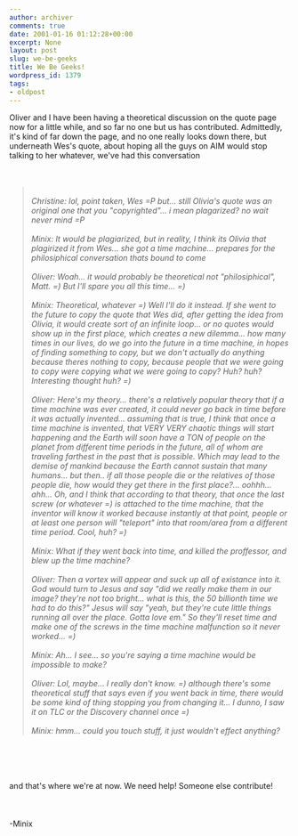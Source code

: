 ```yaml
---
author: archiver
comments: true
date: 2001-01-16 01:12:28+00:00
excerpt: None
layout: post
slug: we-be-geeks
title: We Be Geeks!
wordpress_id: 1379
tags:
- oldpost
---
```


Oliver and I have been having a theoretical discussion on the quote page now for a little while, and so far no one but us has contributed.  Admittedly, it's kind of far down the page, and no one really looks down there, but underneath Wes's quote, about hoping all the guys on AIM would stop talking to her whatever, we've had this conversation<br /><br /><br /><blockquote><i><br />Christine:  lol, point taken, Wes =P but... still Olivia's quote was an original one that you "copyrighted"... i mean plagarized? no wait never mind =P<br /><br />Minix:  It would be plagiarized, but in reality, I think its Olivia that plagirized it from Wes... she got a time machine... *prepares for the philosiphical conversation thats bound to come*<br /><br />Oliver: Woah... it would probably be theoretical not "philosiphical", Matt. =) But I'll spare you all this time... =) <br /><br />Minix: Theoretical, whatever =) Well I'll do it instead. If she went to the future to copy the quote that Wes did, after getting the idea from Olivia, it would create sort of an infinite loop... or no quotes would show up in the first place, which creates a new dilemma... how many times in our lives, do we go into the future in a time machine, in hopes of finding something to copy, but we don't actually do anything because theres nothing to copy, because people that we were going to copy were copying what we were going to copy? Huh? huh? Interesting thought huh? =)<br /><br />Oliver: Here's my theory... there's a relatively popular theory that if a time machine was ever created, it could never go back in time before it was actually invented... assuming that is true, I think that once a time machine is invented, that VERY VERY chaotic things will start happening and the Earth will soon have a TON of people on the planet from different time periods in the future, all of whom are traveling farthest in the past that is possible. Which may lead to the demise of mankind because the Earth cannot sustain that many humans... but then.. if all those people die or the relatives of those people die, how would they get there in the first place?... oohhh... ahh... Oh, and I think that according to that theory, that once the last screw (or whatever =) is attached to the time machine, that the inventor will know it worked because instantly at that point, people or at least one person will "teleport" into that room/area from a different time period. Cool, huh? =) <br /><br />Minix: What if they went back into time, and killed the proffessor, and blew up the time machine?<br /><br />Oliver: Then a vortex will appear and suck up all of existance into it. God would turn to Jesus and say "did we really make them in our image? they're not too bright... what is this, the 50 billionth time we had to do this?" Jesus will say "yeah, but they're cute little things running all over the place. Gotta love em." So they'll reset time and make one of the screws in the time machine malfunction so it never worked... =)<br /><br />Minix: Ah... I see... so you're saying a time machine would be impossible to make?<br /><br />Oliver: Lol, maybe... I really don't know. =) although there's some theoretical stuff that says even if you went back in time, there would be some kind of thing stopping you from changing it... I dunno, I saw it on TLC or the Discovery channel once =)<br /><br />Minix: hmm... could you touch stuff, it just wouldn't effect anything?  <br /></blockquote></i><br /><br /><br /><br />and that's where we're at now.  We need help!  Someone else contribute!<br /><br /><br /><br />-Minix